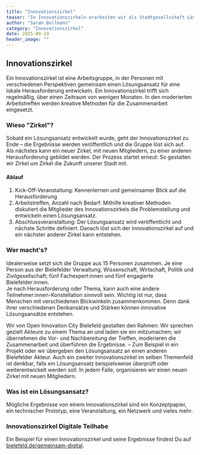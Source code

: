 ```yaml
---
title: "Innovationszirkel"
teaser: "In Innovationszirkeln erarbeiten wir als Stadtgesellschaft Lösungsansätze für lokale Herausforderungen. Mehr zum Format Innovationszirkel erfährst Du in diesem Beitrag."
author: "Sarah Bollmann"
category: "Innovationszirkel"
date: 2025-09-19
header_image: ""
---
```

## Innovationszirkel  
  
Ein Innovationszirkel ist eine Arbeitsgruppe, in der Personen mit verschiedenen Perspektiven gemeinsam einen Lösungsansatz für eine lokale Herausforderung entwickeln. Ein Innovationszirkel trifft sich regelmäßig, über einen Zeitraum von wenigen Monaten. In den moderierten Arbeitstreffen werden kreative Methoden für die Zusammenarbeit eingesetzt.     
  
### Wieso "Zirkel"?  
Sobald ein Lösungsansatz entwickelt wurde, geht der Innovationszirkel zu Ende – die Ergebnisse werden veröffentlich und die Gruppe löst sich auf.  
Als nächstes kann ein neuer Zirkel, mit neuen Mitgliedern, zu einer anderen Herausforderung gebildet werden. Der Prozess startet erneut: So gestalten wir Zirkel um Zirkel die Zukunft unserer Stadt mit.      
  
#### Ablauf    
  
1. Kick-Off-Veranstaltung: Kennenlernen und gemeinsamer Blick auf die Herausforderung  
2. Arbeitstreffen, Anzahl nach Bedarf: Mithilfe kreativer Methoden diskutiert die Mitglieder des Innovationszirkels die Problemstellung und entwickeln einen Lösungsansatz.
3. Abschlussveranstaltung: Der Lösungsansatz wird veröffentlicht und nächste Schritte definiert. Danach löst sich der Innovationszirkel auf und ein nächster anderer Zirkel kann entstehen.  
  
### Wer macht's?  
  
Idealerweise setzt sich die Gruppe aus 15 Personen zusammen. Je eine Person aus der Bielefelder Verwaltung, Wissenschaft, Wirtschaft, Politik und Zivilgesellschaft; fünf Fachexpert:innen und fünf engagierte Bielefelder:innen.  
Je nach Herausforderung oder Thema, kann auch eine andere Teilnehmer:innen-Konstellation sinnvoll sein. Wichtig ist nur, dass Menschen mit verschiedenen Blickwinkeln zusammenkommen. Denn dank ihrer verschiedenen Denkansätze und Stärken können innovative Lösungsansätze entstehen.  
    
Wir von Open Innovation City Bielefeld gestalten den Rahmen: Wir sprechen gezielt Akteure zu einem Thema an und laden sie ein mitzumachen; wir übernehmen die Vor- und Nachbereitung der Treffen, moderieren die Zusammenarbeit und überführen die Ergebnisse. – Zum Beispiel in ein Projekt oder wir übergeben den Lösungsansatz an einen anderen Bielefelder Akteur. 
Auch ein zweiter Innovationszirkel im selben Themenfeld ist denkbar, falls ein Lösungsansatz beispielsweise überprüft oder weiterentwickelt werden soll. In jedem Falle, organisieren wir einen neuen Zirkel mit neuen Mitgliedern.
  
### Was ist ein Lösungsansatz?   
  
Mögliche Ergebnisse von einem Innovationszirkel sind ein Konzeptpapier, ein technischer Prototyp, eine Veranstaltung, ein Netzwerk und vieles mehr.    
  
### Innovationszirkel Digitale Teilhabe  
Ein Beispiel für einen Innovationszirkel und seine Ergebnisse findest Du auf [bielefeld.de/gemeinsam-digital](https://bielefeld.de/gemeinsam-digital).  

